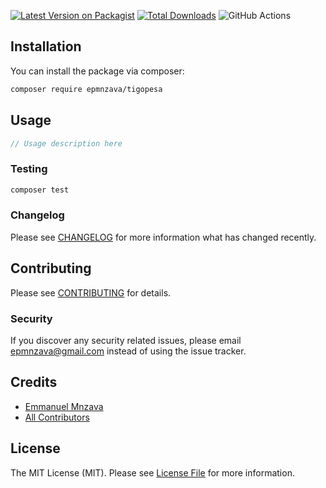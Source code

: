 [![Latest Version on Packagist](https://img.shields.io/packagist/v/epmnzava/tigopesa.svg?style=flat-square)](https://packagist.org/packages/epmnzava/tigopesa)
[![Total Downloads](https://img.shields.io/packagist/dt/epmnzava/tigopesa.svg?style=flat-square)](https://packagist.org/packages/epmnzava/tigopesa)
![GitHub Actions](https://github.com/epmnzava/tigopesa/actions/workflows/main.yml/badge.svg)

## Installation

You can install the package via composer:

```bash
composer require epmnzava/tigopesa
```

## Usage

```php
// Usage description here
```

### Testing

```bash
composer test
```

### Changelog

Please see [CHANGELOG](CHANGELOG.md) for more information what has changed recently.

## Contributing

Please see [CONTRIBUTING](CONTRIBUTING.md) for details.

### Security

If you discover any security related issues, please email epmnzava@gmail.com instead of using the issue tracker.

## Credits

- [Emmanuel Mnzava](https://github.com/epmnzava)
- [All Contributors](../../contributors)

## License

The MIT License (MIT). Please see [License File](LICENSE.md) for more information.
